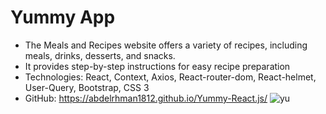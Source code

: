 # Yummy App


- The Meals and Recipes website offers a variety of recipes, including meals, drinks, desserts, and snacks.
- It provides step-by-step instructions for easy recipe preparation
- Technologies: React, Context, Axios, React-router-dom, React-helmet, User-Query, Bootstrap, CSS 3
- GitHub: https://abdelrhman1812.github.io/Yummy-React.js/
![yu](https://github.com/abdelrhman1812/Yummy-React.js/assets/133179089/f6d50cd1-9a0b-4cda-89b4-8349e3a28eab)
